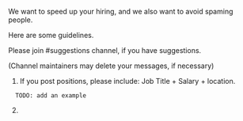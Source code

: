 We want to speed up your hiring, and we also want to avoid spaming people.

Here are some guidelines.

Please join #suggestions channel, if you have suggestions.

(Channel maintainers may delete your messages, if necessary)

1. If you post positions, please include: Job Title + Salary + location.
```
  TODO: add an example
```
2. 